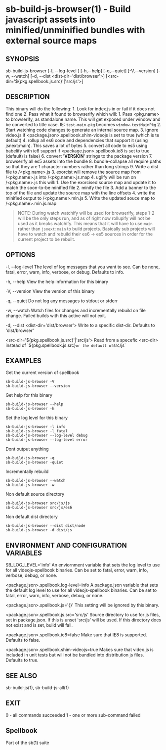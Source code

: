 # sb-build-js-browser(1) - Build javascript assets into minified/unminified bundles with external source maps

## SYNOPSIS

  sb-build-js-browser [-l, --log-level <level>] [-h,--help] [-q,--quiet] [-V,--version]
                   [-w, --watch] [-d, --dist <dist-dir='dist/browser'>]
                   [<src-dir='${pkg.spellbook.js.src}'|'src/js'>]

## DESCRIPTION

  This binary will do the following:
    1. Look for index.js in <src-dir> or fail if it does not find one
    2. Pass what it found to browserify which will:
      1. Pass <pkg.name> to browserify, as standalone name. This will get exposed under window and be
        converted to title case. IE: `test-main-pkg` becomes `window.testMainPkg`
      2. Start watching code changes to generate an internal source map.
      3. ignore video.js if <package.json>.spellbook.shim-videojs is set to true (which is te default)
      4. rollup all es6 code and dependencies that support it (using jsnext:main). This saves a lot of bytes
      5. convert all code to es5 using babelify with ie8 support if <package.json>.spellbook.ie8 is set to true (default)
        is false)
      6. convert '__VERSION__' strings to the package version
      7. browserify all es5 assets into the bundle
      8. bundle-collapse all require paths so that they are 1 character numbers rather than long strings
      9. Write a dist file to <dist-dir>/<pkg.name>.js
    3. exorcist will remove the source map from <dist-dir>/<pkg.name>.js into <dist-dir>/<pkg.name>.js.map
    4. uglify will be run on <dist-dir>/<pkg.name>.js this will:
      1. Use the exorcised source map and update it to match the soon-to-be minified file
      2. minify the file
      3. Add a banner to the top of the file and update the source map with the line offsets
      4. write the minified output to <dist-dir>/<pkg.name>.min.js
      5. Write the updated souce map to <dist-dir>/<pkg.name>.min.js.map

  > NOTE: During watch watchify will be used for browserify, steps 1-2 will be the only steps run,
  >       and as of right now rollupify will not be used as it breaks watchify. This means that it will
  >       have to use `main` rather than `jsnext:main` to build projects. Basically sub projects will have to
  >       watch and rebuild their es6 -> es5 sources in order for the current project to be rebuilt.

## OPTIONS

  -l, --log-level <level>
    The level of log messages that you want to see. Can be none, fatal, error,
    warn, info, verbose, or debug. Defaults to info.

  -h, --help
    View the help information for this binary

  -V, --version
    View the version of this binary

  -q, --quiet
    Do not log any messages to stdout or stderr

  -w, --watch
    Watch files for changes and incrementally rebuild on file change.
    Failed builds with this active will not exit.

  -d, --dist <dist-dir='dist/browser'>
    Write to a specific dist-dir. Defaults to 'dist/browser'

  <src-dir='${pkg.spellbook.js.src}'|'src/js'>
    Read from a specefic <src-dir> instead of `${pkg.spellbook.js.src}` or
    the default of `src/js`


## EXAMPLES

  Get the current version of spellbook

    sb-build-js-browser -V
    sb-build-js-browser --version

  Get help for this binary

    sb-build-js-browser --help
    sb-build-js-browser -h

  Set the log level for this binary

    sb-build-js-browser -l info
    sb-build-js-browser -l fatal
    sb-build-js-browser --log-level debug
    sb-build-js-browser --log-level error

  Dont output anything

    sb-build-js-browser -q
    sb-build-js-browser -quiet

  Incrementally rebuild

    sb-build-js-browser --watch
    sb-build-js-browser -w

  Non default source directory

    sb-build-js-browser src/js/js
    sb-build-js-browser src/js/es6

  Non default dist directory

    sb-build-js-browser --dist dist/node
    sb-build-js-browser -d dist/js

## ENVIRONMENT AND CONFIGURATION VARIABLES

  SB_LOG_LEVEL='info'
    An enviornment variable that sets the log level to use for all videojs-spellbook
    binaries. Can be set to fatal, error, warn, info, verbose, debug, or none.

  <package.json>.spellbook.log-level=info
    A package.json variable that sets the default log level to use for all videojs-spellbook
    binaries. Can be set to fatal, error, warn, info, verbose, debug, or none.

  <package.json>.spellbook.js='{}'
    This setting will be ignored by this binary.

  <package.json>.spellbook.js.src='src/js'
    Source directory to use for js files, set in package.json. If this is unset
    'src/js' will be used. If this directory does not exist and is set, build will fail.

  <package.json>.spellbook.ie8=false
    Make sure that IE8 is supported. Defaults to false.

  <package.json>.spellbook.shim-videojs=true
    Makes sure that video.js is included in unit tests but will not be bundled into
    distribution js files. Defaults to true.


## SEE ALSO

  sb-build-js(1), sb-build-js-all(1)

## EXIT

  0 - all commands succeeded
  1 - one or more sub-command failed

## Spellbook

  Part of the sb(1) suite
